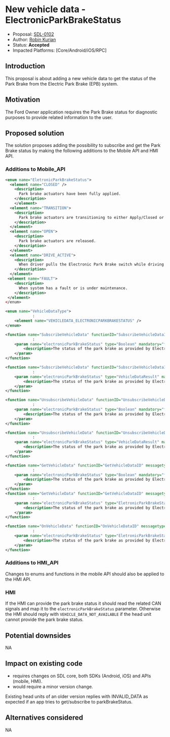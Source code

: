 # New vehicle data - ElectronicParkBrakeStatus

* Proposal: [SDL-0102](0102-New-vehicle-data-ElectronicParkBrakeStatus.md)
* Author: [Robin Kurian](https://github.com/robinmk)
* Status: **Accepted**
* Impacted Platforms: [Core/Android/iOS/RPC]

## Introduction

This proposal is about adding a new vehicle data to get the status of the Park Brake from the Electric Park Brake (EPB) system.

## Motivation

The Ford Owner application requires the Park Brake status for diagnostic purposes to provide related information to the user.

## Proposed solution

The solution proposes adding the possibility to subscribe and get the Park Brake status by making the following additions to the Mobile API and HMI API.

### Additions to Mobile_API

```xml
<enum name="EletronicParkBrakeStatus">
  <element name="CLOSED" />
    <description>
      Park brake actuators have been fully applied.
    </description>		
    </element>
  <element name="TRANSITION">
    <description>
      Park brake actuators are transitioning to either Apply/Closed or Release/Open state.
    </description>
  </element>
  <element name="OPEN">
    <description>
      Park brake actuators are released.
    </description>		
  </element>
  <element name="DRIVE_ACTIVE">
    <description>
      When driver pulls the Electronic Park Brake switch while driving "at speed".
    </description>
  </element>
 <element name="FAULT">
    <description>
      When system has a fault or is under maintenance.
    </description>
 </element>
</enum>

<enum name="VehicleDataType">
            :
    <element name="VEHICLEDATA_ELECTRONICPARKBRAKESTATUS" />
</enum>

<function name="SubscribeVehicleData" functionID="SubscribeVehicleDataID" messagetype="request">
            :
    <param name="electronicParkBrakeStatus" type="Boolean" mandatory="false">
        <description>The status of the park brake as provided by Electric Park Brake (EPB) system.</description>
    </param>
</function>

<function name="SubscribeVehicleData" functionID="SubscribeVehicleDataID" messagetype="response">
            :
    <param name="electronicParkBrakeStatus" type="VehicleDataResult" mandatory="false">
        <description>The status of the park brake as provided by Electric Park Brake (EPB) system.</description>
    </param>
</function>

<function name="UnsubscribeVehicleData" functionID="UnsubscribeVehicleDataID" messagetype="request">
            :
    <param name="electronicParkBrakeStatus" type="Boolean" mandatory="false">
        <description>The status of the park brake as provided by Electric Park Brake (EPB) system.</description>
    </param>
</function>

<function name="UnsubscribeVehicleData" functionID="UnsubscribeVehicleDataID" messagetype="response">
            :
    <param name="electronicParkBrakeStatus" type="VehicleDataResult" mandatory="false">
        <description>The status of the park brake as provided by Electric Park Brake (EPB) system.</description>
    </param>
</function>

<function name="GetVehicleData" functionID="GetVehicleDataID" messagetype="request">
            :
    <param name="electronicParkBrakeStatus" type="Boolean" mandatory="false">
        <description>The status of the park brake as provided by Electric Park Brake (EPB) system.</description>
    </param>
</function>
<function name="GetVehicleData" functionID="GetVehicleDataID" messagetype="response">
            :
    <param name="electronicParkBrakeStatus" type="EletronicParkBrakeStatus" mandatory="false">
        <description>The status of the park brake as provided by Electric Park Brake (EPB) system.</description>
    </param>
</function>

<function name="OnVehicleData" functionID="OnVehicleDataID" messagetype="notification">
            :
    <param name="electronicParkBrakeStatus" type="EletronicParkBrakeStatus" mandatory="false">
        <description>The status of the park brake as provided by Electric Park Brake (EPB) system.</description>
    </param>
</function>
```
### Additions to HMI_API

Changes to enums and functions in the mobile API should also be applied to the HMI API.

### HMI

If the HMI can provide the park brake status it should read the related CAN signals and map it to the `electronicParkBrakeStatus` parameter. Otherwise the HMI should reply with `VEHICLE_DATA_NOT_AVAILABLE` if the head unit cannot provide the park brake status.

## Potential downsides

NA

## Impact on existing code

- requires changes on SDL core, both SDKs (Android, iOS) and APIs (mobile, HMI).
- would require a minor version change.

Existing head units of an older version replies with INVALID_DATA as expected if an app tries to get/subscribe to parkBrakeStatus.

## Alternatives considered

NA
